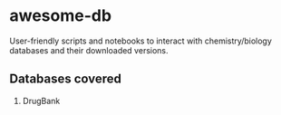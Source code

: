 # awesome-db
User-friendly scripts and notebooks to interact with chemistry/biology databases and their downloaded versions.

## Databases covered
1. DrugBank
